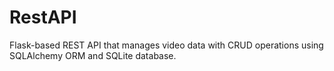 # RestAPI
Flask-based REST API that manages video data with CRUD operations using SQLAlchemy ORM and SQLite database. 
